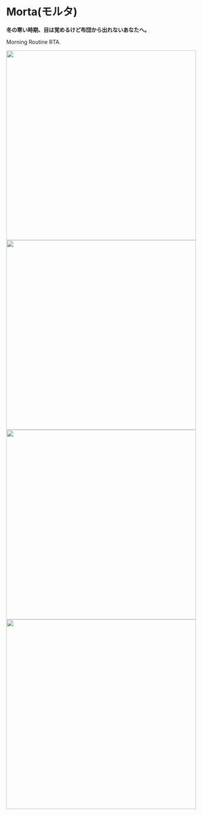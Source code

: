 # Morta(モルタ)

**冬の寒い時期、目は覚めるけど布団から出れないあなたへ。**


Morning Routine RTA.


<img src="https://i.imgur.com/Fsp7AKn.png" height=500 />
<img src="https://i.imgur.com/9FniYCD.png" height=500 />
<img src="https://i.imgur.com/jms4JH6.png" height=500 />
<img src="https://i.imgur.com/eJ4TCpz.png" height=500 />

